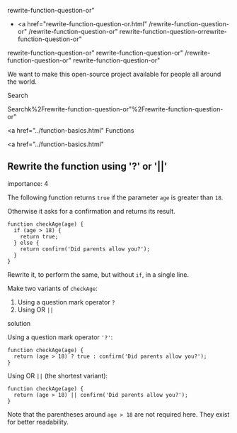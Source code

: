 rewrite-function-question-or"

-   <a href="rewrite-function-question-or.html"
    /rewrite-function-question-or"
    /rewrite-function-question-or"
    rewrite-function-question-orrewrite-function-question-or"

<!-- -->

rewrite-function-question-or"
rewrite-function-question-or"
/rewrite-function-question-or"
rewrite-function-question-or"

We want to make this open-source project available for people all around the world.

Search

Searchk%2Frewrite-function-question-or"%2Frewrite-function-question-or" </a>

<a href="../function-basics.html" Functions</span></a>

<a href="../function-basics.html"

## Rewrite the function using '?' or '||'

<span class="task__importance" title="How important is the task, from 1 to 5">importance: 4</span>

The following function returns `true` if the parameter `age` is greater than `18`.

Otherwise it asks for a confirmation and returns its result.

    function checkAge(age) {
      if (age > 18) {
        return true;
      } else {
        return confirm('Did parents allow you?');
      }
    }

Rewrite it, to perform the same, but without `if`, in a single line.

Make two variants of `checkAge`:

1.  Using a question mark operator `?`
2.  Using OR `||`

solution

Using a question mark operator `'?'`:

    function checkAge(age) {
      return (age > 18) ? true : confirm('Did parents allow you?');
    }

Using OR `||` (the shortest variant):

    function checkAge(age) {
      return (age > 18) || confirm('Did parents allow you?');
    }

Note that the parentheses around `age > 18` are not required here. They exist for better readability.
